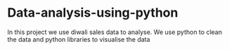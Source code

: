 # Data-analysis-using-python
In this project we use diwali sales data to analyse. We use python to clean the data and python libraries to visualise the data
